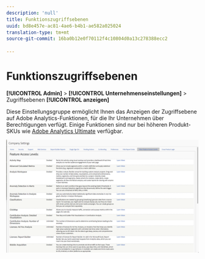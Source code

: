 ```yaml
---
description: 'null'
title: Funktionszugriffsebenen
uuid: bd8e457e-ac81-4ae6-b4b1-ae582a025024
translation-type: tm+mt
source-git-commit: 16ba0b12e0f70112f4c10804d0a13c278388ecc2

---
```



# Funktionszugriffsebenen

**[!UICONTROL Admin]** &gt; **[!UICONTROL Unternehmenseinstellungen]** &gt; Zugriffsebenen **[!UICONTROL anzeigen]**

Diese Einstellungsgruppe ermöglicht Ihnen das Anzeigen der Zugriffsebene auf Adobe Analytics-Funktionen, für die Ihr Unternehmen über Berechtigungen verfügt. Einige Funktionen sind nur bei höheren Produkt-SKUs wie [Adobe Analytics Ultimate](https://www.adobe.com/data-analytics-cloud/analytics/ultimate.html) verfügbar.

![](assets/feature-access-levels.png)

